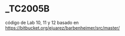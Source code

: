 # _TC2005B
código de Lab 10, 11 y 12 basado en https://bitbucket.org/ejuarez/barbenheimer/src/master/
